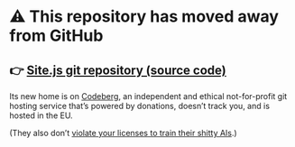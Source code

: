 # ⚠️ This repository has moved away from GitHub

## 👉️ [Site.js git repository (source code)](https://codeberg.org/site.js/app)

Its new home is on [Codeberg](https://codeberg.org/), an independent and ethical not-for-profit git hosting service that’s powered by donations, doesn’t track you, and is hosted in the EU. 

(They also don’t [violate your licenses to train their shitty AIs](https://mastodon.ar.al/@aral/106500204227978913).)
